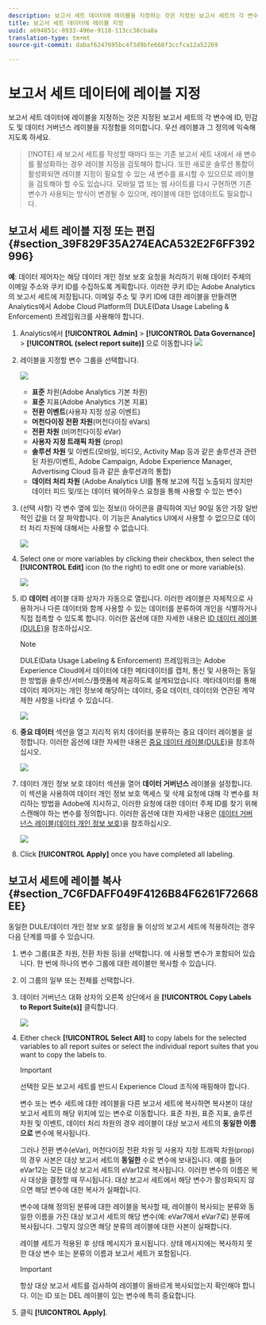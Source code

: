 ```yaml
---
description: 보고서 세트 데이터에 레이블을 지정하는 것은 지정된 보고서 세트의 각 변수에 ID, 민감도 및 데이터 거버넌스 레이블을 지정함을 의미합니다. 우선 레이블과 그 정의에 익숙해지도록 하세요.
title: 보고서 세트 데이터에 레이블 지정
uuid: a694851c-8933-496e-9118-113cc38cba8a
translation-type: tm+mt
source-git-commit: dabaf6247695bc4f3d9bfe668f3ccfca12a52269

---
```



# 보고서 세트 데이터에 레이블 지정

보고서 세트 데이터에 레이블을 지정하는 것은 지정된 보고서 세트의 각 변수에 ID, 민감도 및 데이터 거버넌스 레이블을 지정함을 의미합니다. 우선 레이블과 그 정의에 익숙해지도록 하세요.

>[!NOTE] 새 보고서 세트를 작성할 때마다 또는 기존 보고서 세트 내에서 새 변수를 활성화하는 경우 레이블 지정을 검토해야 합니다. 또한 새로운 솔루션 통합이 활성화되면 레이블 지정이 필요할 수 있는 새 변수를 표시할 수 있으므로 레이블을 검토해야 할 수도 있습니다. 모바일 앱 또는 웹 사이트를 다시 구현하면 기존 변수가 사용되는 방식이 변경될 수 있으며, 레이블에 대한 업데이트도 필요합니다.

## 보고서 세트 레이블 지정 또는 편집 {#section_39F829F35A274EACA532E2F6FF392996}

**예**: 데이터 제어자는 해당 데이터 개인 정보 보호 요청을 처리하기 위해 데이터 주체의 이메일 주소와 쿠키 ID를 수집하도록 계획합니다. 이러한 쿠키 ID는 Adobe Analytics의 보고서 세트에 저장됩니다. 이메일 주소 및 쿠키 ID에 대한 레이블을 만들려면 Analytics에서 Adobe Cloud Platform의 DULE(Data Usage Labeling &amp; Enforcement) 프레임워크를 사용해야 합니다.

1. Analytics에서 **[!UICONTROL Admin]** > **[!UICONTROL Data Governance]** > **[!UICONTROL (select report suite)]** 으로 이동합니다 ![](assets/privacy_rs_settings.png)

1. 레이블을 지정할 변수 그룹을 선택합니다.

   ![](assets/variables.png)

   * **표준** 차원(Adobe Analytics 기본 차원)
   * **표준** 지표(Adobe Analytics 기본 지표)
   * **전환 이벤트**(사용자 지정 성공 이벤트)
   * **머천다이징 전환 차원**(머천다이징 eVars)
   * **전환 차원** (비머천다이징 eVar)
   * **사용자 지정 트래픽 차원** (prop)
   * **솔루션 차원** 및 이벤트(모바일, 비디오, Activity Map 등과 같은 솔루션과 관련된 차원/이벤트, Adobe Campaign, Adobe Experience Manager, Advertising Cloud 등과 같은 솔루션과의 통합)
   * **데이터 처리 차원** (Adobe Analytics UI를 통해 보고에 직접 노출되지 않지만 데이터 피드 및/또는 데이터 웨어하우스 요청을 통해 사용할 수 있는 변수)

1. (선택 사항) 각 변수 옆에 있는 정보(i) 아이콘을 클릭하여 지난 90일 동안 가장 일반적인 값을 더 잘 파악합니다. 이 기능은 Analytics UI에서 사용할 수 없으므로 데이터 처리 차원에 대해서는 사용할 수 없습니다.

   ![](assets/info.png)

1. Select one or more variables by clicking their checkbox, then select the **[!UICONTROL Edit]** icon (to the right) to edit one or more variable(s).

   ![](assets/edit.png)

1. ID **데이터** 레이블 대화 상자가 자동으로 열립니다. 이러한 레이블은 자체적으로 사용하거나 다른 데이터와 함께 사용할 수 있는 데이터를 분류하여 개인을 식별하거나 직접 접촉할 수 있도록 합니다. 이러한 옵션에 대한 자세한 내용은 [ID 데이터 레이블(DULE)](/help/admin/c-data-governance/gdpr-labels.md#identity-data-labels)을 참조하십시오.

   >[!NOTE]
   >
   >DULE(Data Usage Labeling &amp; Enforcement) 프레임워크는 Adobe Experience Cloud에서 데이터에 대한 메타데이터를 캡처, 통신 및 사용하는 동일한 방법을 솔루션/서비스/플랫폼에 제공하도록 설계되었습니다. 메타데이터를 통해 데이터 제어자는 개인 정보에 해당하는 데이터, 중요 데이터, 데이터와 연관된 계약 제한 사항을 나타낼 수 있습니다.

   ![](assets/identity_labels.png)

1. **중요 데이터** 섹션을 열고 지리적 위치 데이터를 분류하는 중요 데이터 레이블을 설정합니다. 이러한 옵션에 대한 자세한 내용은 [중요 데이터 레이블(DULE)](/help/admin/c-data-governance/gdpr-labels.md#sensitive-data-labels)을 참조하십시오.

   ![](assets/sensitive_data.png)

1. 데이터 개인 정보 보호 데이터 섹션을 열어 **데이터 거버넌스** 레이블을 설정합니다. 이 섹션을 사용하여 데이터 개인 정보 보호 액세스 및 삭제 요청에 대해 각 변수를 처리하는 방법을 Adobe에 지시하고, 이러한 요청에 대한 데이터 주체 ID를 찾기 위해 스캔해야 하는 변수를 정의합니다. 이러한 옵션에 대한 자세한 내용은 [데이터 거버넌스 레이블(데이터 개인 정보 보호)](/help/admin/c-data-governance/gdpr-labels.md#data-governance-labels)을 참조하십시오.

   ![](assets/privacy_labels.png)

1. Click **[!UICONTROL Apply]** once you have completed all labeling.

## 보고서 세트에 레이블 복사 {#section_7C6FDAFF049F4126B84F6261F72668EE}

동일한 DULE/데이터 개인 정보 보호 설정을 둘 이상의 보고서 세트에 적용하려는 경우 다음 단계를 따를 수 있습니다.

1. 변수 그룹(표준 차원, 전환 차원 등)을 선택합니다. 에 사용할 변수가 포함되어 있습니다. 한 번에 하나의 변수 그룹에 대한 레이블만 복사할 수 있습니다.
1. 이 그룹의 일부 또는 전체를 선택합니다.
1. 데이터 거버넌스 대화 상자의 오른쪽 상단에서 을 **[!UICONTROL Copy Labels to Report Suite(s)]** 클릭합니다.

   ![](assets/apply_as_template.png)

1. Either check **[!UICONTROL Select All]** to copy labels for the selected variables to all report suites or select the individual report suites that you want to copy the labels to.

   >[!IMPORTANT]
   >
   >선택한 모든 보고서 세트를 반드시 Experience Cloud 조직에 매핑해야 합니다.

   변수 또는 변수 세트에 대한 레이블을 다른 보고서 세트에 복사하면 복사본이 대상 보고서 세트의 해당 위치에 있는 변수로 이동합니다. 표준 차원, 표준 지표, 솔루션 차원 및 이벤트, 데이터 처리 차원의 경우 레이블이 대상 보고서 세트의 **동일한 이름으로** 변수에 복사됩니다.

   그러나 전환 변수(eVar), 머천다이징 전환 차원 및 사용자 지정 트래픽 차원(prop)의 경우 사본은 대상 보고서 세트의 **동일한** 수로 변수에 보내집니다. 예를 들어 eVar12는 모든 대상 보고서 세트의 eVar12로 복사됩니다. 이러한 변수의 이름은 복사 대상을 결정할 때 무시됩니다. 대상 보고서 세트에서 해당 변수가 활성화되지 않으면 해당 변수에 대한 복사가 실패합니다.

   변수에 대해 정의된 분류에 대한 레이블을 복사할 때, 레이블이 복사되는 분류와 동일한 이름을 가진 대상 보고서 세트의 해당 변수(예: eVar7에서 eVar7로) 분류에 복사됩니다. 그렇지 않으면 해당 분류의 레이블에 대한 사본이 실패합니다.

   레이블 세트가 적용된 후 상태 메시지가 표시됩니다. 상태 메시지에는 복사하지 못한 대상 변수 또는 분류의 이름과 보고서 세트가 포함됩니다.

   >[!IMPORTANT]
   >
   >항상 대상 보고서 세트를 검사하여 레이블이 올바르게 복사되었는지 확인해야 합니다. 이는 ID 또는 DEL 레이블이 있는 변수에 특히 중요합니다.

1. 클릭 **[!UICONTROL Apply]**.

